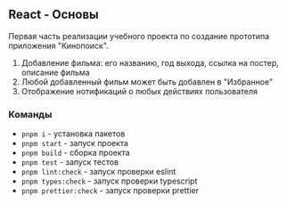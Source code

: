 ## React - Основы
Первая часть реализации учебного проекта по создание прототипа приложения "Кинопоиск". 
1. Добавление фильма: его названию, год выхода, ссылка на постер, описание фильма
2. Любой добавленный фильм может быть добавлен в "Избранное"
3. Отображение нотификаций о любых действиях пользователя 

### Команды

- `pnpm i` - установка пакетов
- `pnpm start` - запуск проекта
- `pnpm build` - сборка проекта
- `pnpm test` - запуск тестов
- `pnpm lint:check` - запуск проверки eslint
- `pnpm types:check` - запуск проверки typescript
- `pnpm prettier:check` - запуск проверки prettier
